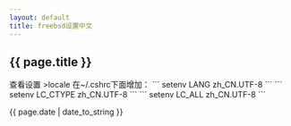 ```yaml
---
layout: default
title: freebsd设置中文
---
```

<h2>{{ page.title }}</h2>
查看设置
>locale
在~/.cshrc下面增加： 
```
setenv LANG         zh_CN.UTF-8
```
```
setenv LC_CTYPE     zh_CN.UTF-8
```
```
setenv LC_ALL       zh_CN.UTF-8
```
<p>{{ page.date | date_to_string }}</p>

